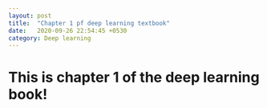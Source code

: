 ```yaml
---
layout: post
title:  "Chapter 1 pf deep learning textbook"
date:   2020-09-26 22:54:45 +0530
category: Deep learning
---
```

# This is chapter 1 of the deep learning book!
